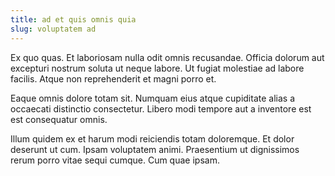 ```yaml
---
title: ad et quis omnis quia
slug: voluptatem ad
---
```


Ex quo quas. Et laboriosam nulla odit omnis recusandae. Officia dolorum aut excepturi nostrum soluta ut neque labore. Ut fugiat molestiae ad labore facilis. Atque non reprehenderit et magni porro et.

Eaque omnis dolore totam sit. Numquam eius atque cupiditate alias a occaecati distinctio consectetur. Libero modi tempore aut a inventore est est consequatur omnis.

Illum quidem ex et harum modi reiciendis totam doloremque. Et dolor deserunt ut cum. Ipsam voluptatem animi. Praesentium ut dignissimos rerum porro vitae sequi cumque. Cum quae ipsam.
